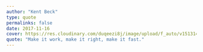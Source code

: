 ```yaml
---
author: "Kent Beck"
type: quote
permalinks: false
date: 2017-11-16
cover: https://res.cloudinary.com/duqeezi8j/image/upload/f_auto/v1513148376/kent-beck_yfnlzs.jpg
quote: "Make it work, make it right, make it fast."
---
```


